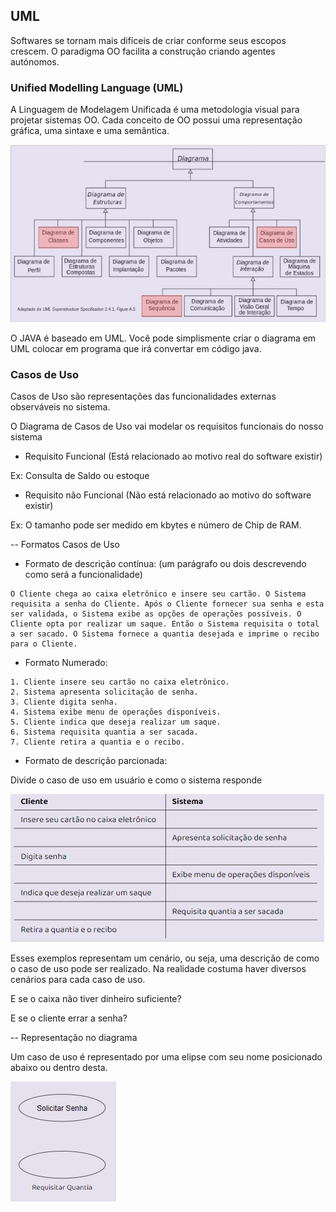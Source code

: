 ## UML

Softwares se tornam mais difíceis de criar conforme seus escopos crescem. O paradigma OO facilita a construção criando agentes autónomos.


### Unified Modelling Language (UML)

A Linguagem de Modelagem Unificada é uma metodologia visual para projetar sistemas OO. Cada conceito de OO possui uma representação gráfica, uma sintaxe e uma semântica.

<img src=".assets/equivalencia em classe e uml.JPG"/>

O JAVA é baseado em UML. Você pode simplismente criar o diagrama em UML colocar em programa que irá convertar em código java.


### Casos de Uso

Casos de Uso são representações das funcionalidades externas observáveis no sistema.

O Diagrama de Casos de Uso vai modelar os requisitos funcionais do nosso sistema

- Requisito Funcional (Está relacionado ao motivo real do software existir)

Ex: Consulta de Saldo ou estoque

- Requisito não Funcional (Não está relacionado ao motivo do software existir)

Ex: O tamanho pode ser medido em kbytes e número de Chip de RAM.

-- Formatos Casos de Uso

- Formato de descrição contínua: (um parágrafo ou dois descrevendo como será a funcionalidade)

```
O Cliente chega ao caixa eletrônico e insere seu cartão. O Sistema requisita a senha do Cliente. Após o Cliente fornecer sua senha e esta ser validada, o Sistema exibe as opções de operações possíveis. O Cliente opta por realizar um saque. Então o Sistema requisita o total a ser sacado. O Sistema fornece a quantia desejada e imprime o recibo para o Cliente.
```

- Formato Numerado:

```
1. Cliente insere seu cartão no caixa eletrônico.
2. Sistema apresenta solicitação de senha.
3. Cliente digita senha.
4. Sistema exibe menu de operações disponíveis.
5. Cliente indica que deseja realizar um saque.
6. Sistema requisita quantia a ser sacada.
7. Cliente retira a quantia e o recibo.
```

- Formato de descrição parcionada:

Divide o caso de uso em usuário e como o sistema responde

<img src=".assets/parcionado.JPG"/>


Esses exemplos representam um cenário, ou seja, uma descrição de como o caso de uso pode ser realizado. Na realidade costuma haver diversos cenários para cada caso de uso.

E se o caixa não tiver dinheiro suficiente?

E se o cliente errar a senha?

-- Representação no diagrama

Um caso de uso é representado por uma elipse com seu nome posicionado abaixo ou dentro desta.

<img src=".assets/caso de uso.JPG">


